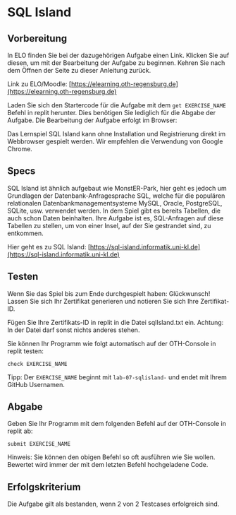 # SQL Island

## Vorbereitung

In ELO finden Sie bei der dazugehörigen Aufgabe einen Link. Klicken Sie auf diesen, um mit der Bearbeitung der Aufgabe zu beginnen. Kehren Sie nach dem Öffnen der Seite zu dieser Anleitung zurück.

Link zu ELO/Moodle: [https://elearning.oth-regensburg.de](https://elearning.oth-regensburg.de)

Laden Sie sich den Startercode für die Aufgabe mit dem ```get EXERCISE_NAME``` Befehl in replit herunter. Dies benötigen Sie lediglich für die Abgabe der Aufgabe. Die Bearbeitung der Aufgabe erfolgt im Browser:

Das Lernspiel SQL Island kann ohne Installation und Registrierung direkt im Webbrowser gespielt werden. Wir empfehlen die Verwendung von Google Chrome.


## Specs

SQL Island ist ähnlich aufgebaut wie MonstER-Park, hier geht es jedoch um Grundlagen der Datenbank-Anfragesprache SQL, welche für die populären relationalen Datenbankmanagementsysteme MySQL, Oracle, PostgreSQL, SQLite, usw. verwendet werden. In dem Spiel gibt es bereits Tabellen, die auch schon Daten beinhalten. Ihre Aufgabe ist es, SQL-Anfragen auf diese Tabellen zu stellen, um von einer Insel, auf der Sie gestrandet sind, zu entkommen.

Hier geht es zu SQL Island: [https://sql-island.informatik.uni-kl.de](https://sql-island.informatik.uni-kl.de)


## Testen

Wenn Sie das Spiel bis zum Ende durchgespielt haben: Glückwunsch! Lassen Sie sich Ihr Zertifikat generieren und notieren Sie sich Ihre Zertifikat-ID. 

Fügen Sie Ihre Zertifikats-ID in replit in die Datei sqlIsland.txt ein. Achtung: In der Datei darf sonst nichts anderes stehen.

Sie können Ihr Programm wie folgt automatisch auf der OTH-Console in replit testen:

    check EXERCISE_NAME

Tipp: Der `EXERCISE_NAME` beginnt mit `lab-07-sqlisland-` und endet mit Ihrem GitHub Usernamen.


## Abgabe

Geben Sie Ihr Programm mit dem folgenden Befehl auf der OTH-Console in replit ab:

    submit EXERCISE_NAME

Hinweis: Sie können den obigen Befehl so oft ausführen wie Sie wollen. Bewertet wird immer der mit dem letzten Befehl hochgeladene Code.


## Erfolgskriterium 

Die Aufgabe gilt als bestanden, wenn 2 von 2 Testcases erfolgreich sind.